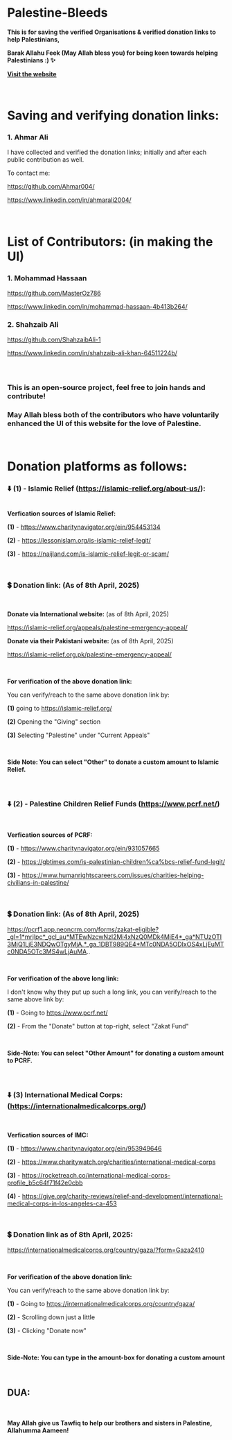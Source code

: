 # Palestine-Bleeds
**This is for saving the verified Organisations & verified donation links to help Palestinians,**

**Barak Allahu Feek (May Allah bless you) for being keen towards helping Palestinians :) ✨**

**[Visit the website](https://ahmar004.github.io/Palestine-Bleeds/)**

<br/>

# Saving and verifying donation links:

### 1. Ahmar Ali
I have collected and verified the donation links; initially and after each public contribution as well.

To contact me:

https://github.com/Ahmar004/

https://www.linkedin.com/in/ahmarali2004/

<br/>

# List of Contributors: (in making the UI)

### 1. Mohammad Hassaan

https://github.com/MasterOz786

https://www.linkedin.com/in/mohammad-hassaan-4b413b264/

### 2. Shahzaib Ali

https://github.com/ShahzaibAli-1

https://www.linkedin.com/in/shahzaib-ali-khan-64511224b/

<br/>

##

### This is an open-source project, feel free to join hands and contribute!

### May Allah bless both of the contributors who have voluntarily enhanced the UI of this website for the love of Palestine.

<br/>

# Donation platforms as follows:

### ⬇️ **(1) - Islamic Relief (https://islamic-relief.org/about-us/):**<br/>

<br/>**Verfication sources of Islamic Relief:**

**(1)** - https://www.charitynavigator.org/ein/954453134

**(2)** - https://lessonislam.org/is-islamic-relief-legit/

**(3)** - https://naijland.com/is-islamic-relief-legit-or-scam/

<br/>

### 💲 **Donation link: (As of 8th April, 2025)**

<br/>

**Donate via International website:** (as of 8th April, 2025)

https://islamic-relief.org/appeals/palestine-emergency-appeal/

**Donate via their Pakistani website:** (as of 8th April, 2025)

https://islamic-relief.org.pk/palestine-emergency-appeal/

<br/>

**For verification of the above donation link:**

You can verify/reach to the same above donation link by:

**(1)** going to https://islamic-relief.org/

**(2)** Opening the "Giving" section

**(3)** Selecting "Palestine" under "Current Appeals"

<br/>

**Side Note: You can select "Other" to donate a custom amount to Islamic Relief.**

<br/>

##

### ⬇️ **(2) - Palestine Children Relief Funds (https://www.pcrf.net/)**

<br/>

**Verfication sources of PCRF:**

**(1)** - https://www.charitynavigator.org/ein/931057665

**(2)** - https://gbtimes.com/is-palestinian-children%ca%bcs-relief-fund-legit/

**(3)** - https://www.humanrightscareers.com/issues/charities-helping-civilians-in-palestine/

<br/>

### 💲 **Donation link: (As of 8th April, 2025)**



https://pcrf1.app.neoncrm.com/forms/zakat-eligible?_gl=1*mrjlpc*_gcl_au*MTEwNzcwNzI2Mi4xNzQ0MDk4MjE4*_ga*NTUzOTI3MjQ1LjE3NDQwOTgyMjA.*_ga_1DBT989QE4*MTc0NDA5ODIxOS4xLjEuMTc0NDA5OTc3MS4wLjAuMA..

<br/>

**For verification of the above long link:**

I don't know why they put up such a long link, you can verify/reach to the same above link by:

**(1)** - Going to https://www.pcrf.net/

**(2)** - From the "Donate" button at top-right, select "Zakat Fund"

<br/>

**Side-Note: You can select "Other Amount" for donating a custom amount to PCRF.**

<br/>

##

### ⬇️ **(3) International Medical Corps: (https://internationalmedicalcorps.org/)**

<br/>

**Verfication sources of IMC:**

**(1)** - https://www.charitynavigator.org/ein/953949646

**(2)** - https://www.charitywatch.org/charities/international-medical-corps

**(3)** - https://rocketreach.co/international-medical-corps-profile_b5c64f71f42e0cbb

**(4)** - https://give.org/charity-reviews/relief-and-development/international-medical-corps-in-los-angeles-ca-453

<br/>

### 💲 **Donation link as of 8th April, 2025:**


https://internationalmedicalcorps.org/country/gaza/?form=Gaza2410

<br/>

**For verification of the above donation link:**

You can verify/reach to the same above donation link by:

**(1)** - Going to https://internationalmedicalcorps.org/country/gaza/

**(2)** - Scrolling down just a little

**(3)** - Clicking "Donate now"

<br/>

**Side-Note: You can type in the amount-box for donating a custom amount**

<br/>

## DUA:

<br/>

**May Allah give us Tawfiq to help our brothers and sisters in Palestine, Allahumma Aameen!**
